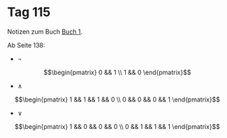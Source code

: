 # Tag 115

Notizen zum Buch [Buch 1](../Buch1.md).

Ab Seite 138:
* $\lnot$
```math
\begin{pmatrix}
0 && 1 \\
1 && 0
\end{pmatrix}
```
* $\land$
```math
\begin{pmatrix}
1 && 1 && 1 && 0 \\
0 && 0 && 0 && 1
\end{pmatrix}
```
* $\lor$
```math
\begin{pmatrix}
1 && 0 && 0 && 0 \\
0 && 1 && 1 && 1
\end{pmatrix}
```
